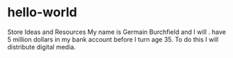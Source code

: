 # hello-world
Store Ideas and Resources
My name is Germain Burchfield and I will . have 5 million dollars in my bank account before I turn age 35. To do this I will distribute digital media.
